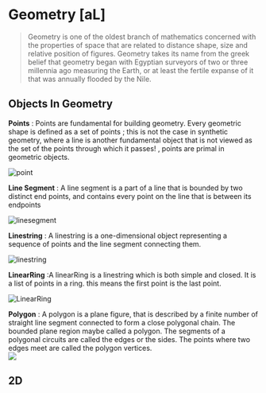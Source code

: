 # Geometry [aL]
> Geometry is one of the oldest branch of mathematics concerned 
> with the properties of space that are related to distance
> shape, size and relative position of figures.
> Geometry takes its name from the greek belief that
geometry began with Egyptian surveyors of two or three
> millennia ago measuring the Earth, or at least the fertile expanse of it that was annually flooded
by the Nile.
## Objects In Geometry
**Points** : Points are fundamental for building geometry. Every geometric shape is defined as a set of points
; this is not the case in synthetic geometry, where a line is another fundamental object that is not viewed as the set of the points through which it passes!
, points are primal in geometric objects.

![point](http://www.vanseodesign.com/blog/wp-content/uploads/2010/07/dot-relationships.png)

**Line Segment** : A line segment is a part of a line that is bounded by two distinct end points, and contains every point on the line that is between its endpoints

![linesegment](https://cdn-skill.splashmath.com/panel-uploads/GlossaryTerm/b2f3475d17de4e72bd5a561d1980553a/1559810829_line-segment.png)

**Linestring** : A linestring is a one-dimensional object representing a sequence of points
and the line segment connecting them.

![linestring](https://spin.atomicobject.com/wp-content/uploads/Screen-Shot-2020-08-16-at-10.52.17-AM-590x224.png)


**LinearRing** :A linearRing is a linestring which is both simple and closed. It is a list of points in a ring. 
this means the first point is the last point.

![LinearRing](https://i.stack.imgur.com/7iHq8.png)


**Polygon** : A polygon is a plane figure, that is described by a finite number of straight line segment connected to form a close polygonal chain.
The bounded plane region maybe called a polygon. The segments of a polygonal circuits are called the edges or the sides. 
The points where two edges meet are called the polygon vertices.  
![](https://mathemania.com/wp-content/uploads/2015/07/n-sided-polygon.png)


## 2D






